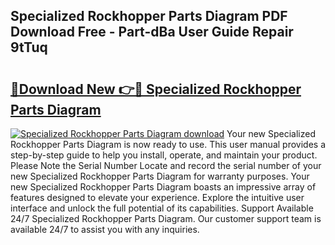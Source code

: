 ## Specialized Rockhopper Parts Diagram PDF Download Free - Part-dBa User Guide Repair 9tTuq

# <h2><a href="http://dfqnt4.blite.top/?on=Specialized+Rockhopper+Parts+Diagram">🔗Download New 👉🔴 Specialized Rockhopper Parts Diagram</a></h2>

[![Specialized Rockhopper Parts Diagram download](https://i.imgur.com/lujVjoI.png)](http://dfqnt4.blite.top/?on=Specialized+Rockhopper+Parts+Diagram)
Your new Specialized Rockhopper Parts Diagram is now ready to use. This user manual provides a step-by-step guide to help you install, operate, and maintain your product. Please Note the Serial Number Locate and record the serial number of your new Specialized Rockhopper Parts Diagram for warranty purposes. Your new Specialized Rockhopper Parts Diagram boasts an impressive array of features designed to elevate your experience. Explore the intuitive user interface and unlock the full potential of its capabilities. Support Available 24/7 Specialized Rockhopper Parts Diagram. Our customer support team is available 24/7 to assist you with any inquiries.
